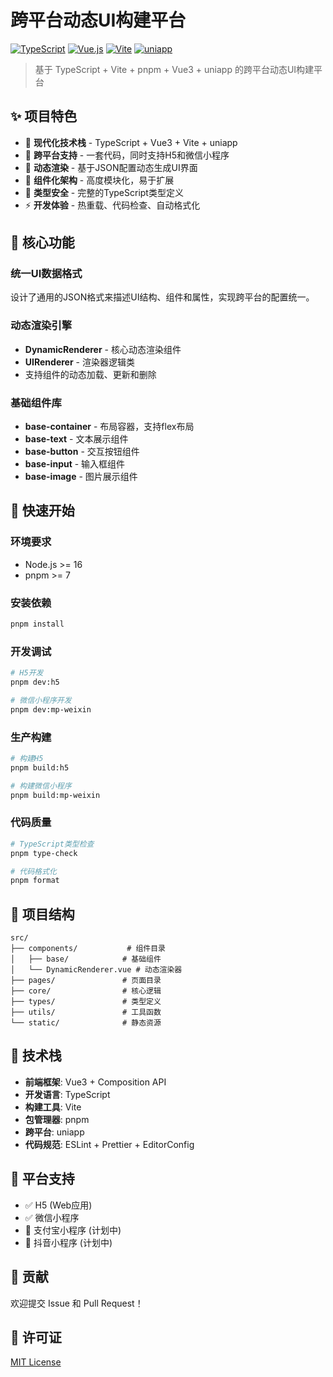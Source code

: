 # 跨平台动态UI构建平台

[![TypeScript](https://img.shields.io/badge/TypeScript-007ACC?style=for-the-badge&logo=typescript&logoColor=white)](https://www.typescriptlang.org/)
[![Vue.js](https://img.shields.io/badge/Vue.js-35495E?style=for-the-badge&logo=vue.js&logoColor=4FC08D)](https://vuejs.org/)
[![Vite](https://img.shields.io/badge/Vite-646CFF?style=for-the-badge&logo=vite&logoColor=white)](https://vitejs.dev/)
[![uniapp](https://img.shields.io/badge/uniapp-2B2B2B?style=for-the-badge&logo=data:image/svg+xml;base64,PHN2ZyB3aWR0aD0iMTI4IiBoZWlnaHQ9IjEyOCIgdmlld0JveD0iMCAwIDEyOCAxMjgiIGZpbGw9Im5vbmUiIHhtbG5zPSJodHRwOi8vd3d3LnczLm9yZy8yMDAwL3N2ZyI+CjxwYXRoIGQ9Ik02NCA2NEw5NiAzMkwxMjggNjRMOTYgOTZMNjQgNjRaIiBmaWxsPSIjNDI4NUY0Ii8+CjxwYXRoIGQ9Ik02NCA2NEwzMiAzMkwwIDY0TDMyIDk2TDY0IDY0WiIgZmlsbD0iIzM0QTg1MyIvPgo8L3N2Zz4K)](https://uniapp.dcloud.net.cn/)

> 基于 TypeScript + Vite + pnpm + Vue3 + uniapp 的跨平台动态UI构建平台

## ✨ 项目特色

- 🚀 **现代化技术栈** - TypeScript + Vue3 + Vite + uniapp
- 📱 **跨平台支持** - 一套代码，同时支持H5和微信小程序
- 🔄 **动态渲染** - 基于JSON配置动态生成UI界面
- 🧩 **组件化架构** - 高度模块化，易于扩展
- 🎯 **类型安全** - 完整的TypeScript类型定义
- ⚡ **开发体验** - 热重载、代码检查、自动格式化

## 🎯 核心功能

### 统一UI数据格式

设计了通用的JSON格式来描述UI结构、组件和属性，实现跨平台的配置统一。

### 动态渲染引擎

- **DynamicRenderer** - 核心动态渲染组件
- **UIRenderer** - 渲染器逻辑类
- 支持组件的动态加载、更新和删除

### 基础组件库

- **base-container** - 布局容器，支持flex布局
- **base-text** - 文本展示组件
- **base-button** - 交互按钮组件
- **base-input** - 输入框组件
- **base-image** - 图片展示组件

## 🚀 快速开始

### 环境要求

- Node.js >= 16
- pnpm >= 7

### 安装依赖

```bash
pnpm install
```

### 开发调试

```bash
# H5开发
pnpm dev:h5

# 微信小程序开发
pnpm dev:mp-weixin
```

### 生产构建

```bash
# 构建H5
pnpm build:h5

# 构建微信小程序
pnpm build:mp-weixin
```

### 代码质量

```bash
# TypeScript类型检查
pnpm type-check

# 代码格式化
pnpm format
```

## 📁 项目结构

```
src/
├── components/           # 组件目录
│   ├── base/            # 基础组件
│   └── DynamicRenderer.vue # 动态渲染器
├── pages/               # 页面目录
├── core/                # 核心逻辑
├── types/               # 类型定义
├── utils/               # 工具函数
└── static/              # 静态资源
```

## 🔧 技术栈

- **前端框架**: Vue3 + Composition API
- **开发语言**: TypeScript
- **构建工具**: Vite
- **包管理器**: pnpm
- **跨平台**: uniapp
- **代码规范**: ESLint + Prettier + EditorConfig

## 📱 平台支持

- ✅ H5 (Web应用)
- ✅ 微信小程序
- 🔄 支付宝小程序 (计划中)
- 🔄 抖音小程序 (计划中)

## 🤝 贡献

欢迎提交 Issue 和 Pull Request！

## 📄 许可证

[MIT License](LICENSE)
